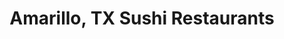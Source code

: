 ---
layout: city
title: Amarillo, TX Sushi Restaurants
permalink: /texas/amarillo/
stateAbbr: TX
stateName: Texas
cityName: Amarillo

---